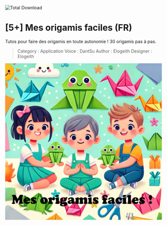 ![Total Download](https://img.shields.io/github/downloads/telmi-store/mes-origamis-faciles/total.svg)

# [5+] Mes origamis faciles (FR)

Tutos pour faire des origamis en toute autonomie !
30 origamis pas à pas.

> Category : Application
> Voice : DantSu
> Author : Elogeith
> Designer : Elogeith

![Cover de Mes origamis faciles](https://raw.githubusercontent.com/telmi-store/mes-origamis-faciles/main/cover.png)